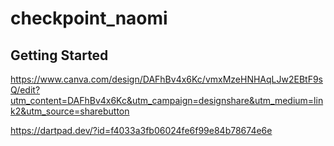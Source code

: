 # checkpoint_naomi


## Getting Started

https://www.canva.com/design/DAFhBv4x6Kc/vmxMzeHNHAqLJw2EBtF9sQ/edit?utm_content=DAFhBv4x6Kc&utm_campaign=designshare&utm_medium=link2&utm_source=sharebutton



https://dartpad.dev/?id=f4033a3fb06024fe6f99e84b78674e6e
